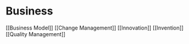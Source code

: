 # Business

[[Business Model]]
[[Change Management]]
[[Innovation]]
[[Invention]]
[[Quality Management]]
